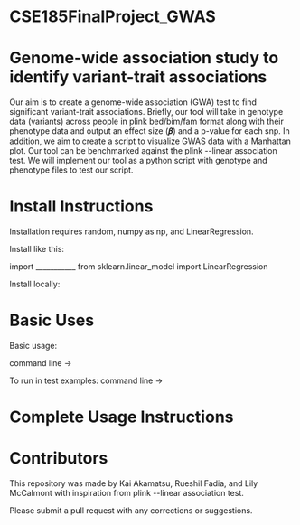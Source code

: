 # CSE185FinalProject_GWAS

# Genome-wide association study to identify variant-trait associations
Our aim is to create a genome-wide association (GWA) test to find significant variant-trait associations. Briefly, our tool will take in genotype data (variants) across people in plink bed/bim/fam format along with their phenotype data and output an effect size (𝜷) and a p-value for each snp. In addition, we aim to create a script to visualize GWAS data with a Manhattan plot. Our tool can be benchmarked against the plink --linear association test. We will implement our tool as a python script with genotype and phenotype files to test our script. 

# Install Instructions
Installation requires random, numpy as np, and LinearRegression. 

Install like this:

import ___________
from sklearn.linear_model import LinearRegression

Install locally:

# Basic Uses
Basic usage:

command line -> 

To run in test examples:
command line ->

# Complete Usage Instructions

# Contributors
This repository was made by Kai Akamatsu, Rueshil Fadia, and Lily McCalmont with inspiration from plink --linear association test.

Please submit a pull request with any corrections or suggestions.
